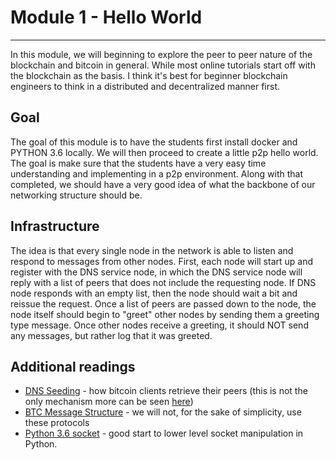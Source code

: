 # Module 1 - Hello World
---

In this module, we will beginning to explore the peer to peer nature of the blockchain and bitcoin in general. While most online tutorials start off with the blockchain as the basis. I think it's best for beginner blockchain engineers to think in a distributed and decentralized manner first.


## Goal

The goal of this module is to have the students first install docker and PYTHON 3.6 locally. We will then proceed to create a little p2p hello world. The goal is make sure that the students have a very easy time understanding and implementing in a p2p environment. Along with that completed, we should have a very good idea of what the backbone of our networking structure should be.


## Infrastructure

The idea is that every single node in the network is able to listen and respond to messages from other nodes. First, each node will start up and register with the DNS service node, in which the DNS service node will reply with a list of peers that does not include the requesting node. If DNS node responds with an empty list, then the node should wait a bit and reissue the request. Once a list of peers are passed down to the node, the node itself should begin to "greet" other nodes by sending them a greeting type message. Once other nodes receive a greeting, it should NOT send any messages, but rather log that it was greeted.


## Additional readings

 - [DNS Seeding](https://bitcoin.org/en/glossary/dns-seed) - how bitcoin clients retrieve their peers (this is not the only mechanism more can be seen [here](https://bitcoin.stackexchange.com/questions/3536/how-do-bitcoin-clients-find-each-other))
 - [BTC Message Structure](https://en.bitcoin.it/wiki/Protocol_documentation#Message_structure) - we will not, for the sake of simplicity, use these protocols
 - [Python 3.6 socket](https://docs.python.org/3.6/library/socketserver.html) - good start to lower level socket manipulation in Python.